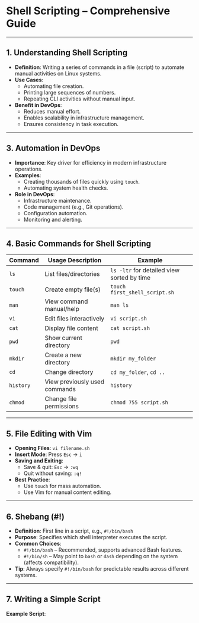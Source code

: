 # Shell Scripting – Comprehensive Guide 

---

## **1. Understanding Shell Scripting**
- **Definition**: Writing a series of commands in a file (script) to automate manual activities on Linux systems.
- **Use Cases**:
  - Automating file creation.
  - Printing large sequences of numbers.
  - Repeating CLI activities without manual input.
- **Benefit in DevOps**:
  - Reduces manual effort.
  - Enables scalability in infrastructure management.
  - Ensures consistency in task execution.

---

## **3. Automation in DevOps**
- **Importance**: Key driver for efficiency in modern infrastructure operations.
- **Examples**:
  - Creating thousands of files quickly using `touch`.
  - Automating system health checks.
- **Role in DevOps**:
  - Infrastructure maintenance.
  - Code management (e.g., Git operations).
  - Configuration automation.
  - Monitoring and alerting.

---

## **4. Basic Commands for Shell Scripting**

| Command   | Usage Description             | Example                                    |
|-----------|-------------------------------|--------------------------------------------|
| `ls`      | List files/directories        | `ls -ltr` for detailed view sorted by time |
| `touch`   | Create empty file(s)          | `touch first_shell_script.sh`              |
| `man`     | View command manual/help      | `man ls`                                   |
| `vi`      | Edit files interactively      | `vi script.sh`                             |
| `cat`     | Display file content          | `cat script.sh`                            |
| `pwd`     | Show current directory        | `pwd`                                      |
| `mkdir`   | Create a new directory        | `mkdir my_folder`                          |
| `cd`      | Change directory              | `cd my_folder`, `cd ..`                    |
| `history` | View previously used commands | `history`                                  |
| `chmod`   | Change file permissions       | `chmod 755 script.sh`                      |

---

## **5. File Editing with Vim**
- **Opening Files**: `vi filename.sh`
- **Insert Mode**: Press `Esc` → `i`
- **Saving and Exiting**:
  - Save & quit: `Esc` → `:wq`
  - Quit without saving: `:q!`
- **Best Practice**:
  - Use `touch` for mass automation.
  - Use Vim for manual content editing.

---

## **6. Shebang (#!)**
- **Definition**: First line in a script, e.g., `#!/bin/bash`
- **Purpose**: Specifies which shell interpreter executes the script.
- **Common Choices**:
  - `#!/bin/bash` – Recommended, supports advanced Bash features.
  - `#!/bin/sh` – May point to `bash` or `dash` depending on the system (affects compatibility).
- **Tip**: Always specify `#!/bin/bash` for predictable results across different systems.

---

## **7. Writing a Simple Script**
**Example Script**:
